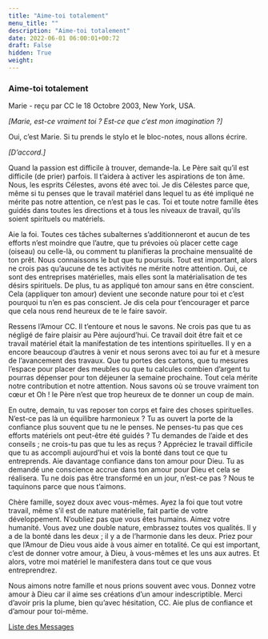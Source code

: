 ```yaml
---
title: "Aime-toi totalement"
menu_title: ""
description: "Aime-toi totalement"
date: 2022-06-01 06:00:01+00:72
draft: False
hidden: True
weight:
---
```

### Aime-toi totalement

Marie - reçu par CC le 18 Octobre 2003, New York, USA.

*[Marie, est-ce vraiment toi ? Est-ce que c’est mon imagination ?]*

Oui, c’est Marie. Si tu prends le stylo et le bloc-notes, nous allons écrire.

*[D’accord.]*

Quand la passion est difficile à trouver, demande-la. Le Père sait qu’il est difficile (de prier) parfois. Il t’aidera à activer les aspirations de ton âme. Nous, les esprits Célestes, avons été avec toi. Je dis Célestes parce que, même si tu penses que le travail matériel dans lequel tu as été impliqué ne mérite pas notre attention, ce n’est pas le cas. Toi et toute notre famille êtes guidés dans toutes les directions et à tous les niveaux de travail, qu’ils soient spirituels ou matériels.

Aie la foi. Toutes ces tâches subalternes s’additionneront et aucun de tes efforts n’est moindre que l’autre, que tu prévoies où placer cette cage (oiseau) ou celle-là, ou comment tu planifieras la prochaine mensualité de ton prêt. Nous connaissons le but que tu poursuis. Tout est important, alors ne crois pas qu’aucune de tes activités ne mérite notre attention. Oui, ce sont des entreprises matérielles, mais elles sont la matérialisation de tes désirs spirituels. De plus, tu as appliqué ton amour sans en être conscient. Cela (appliquer ton amour) devient une seconde nature pour toi et c’est pourquoi tu n’en es pas conscient. Je dis cela pour t’encourager et parce que cela nous rend heureux de te le faire savoir.

Ressens l’Amour CC. Il t’entoure et nous le savons. Ne crois pas que tu as négligé de faire plaisir au Père aujourd’hui. Ce travail doit être fait et ce travail matériel était la manifestation de tes intentions spirituelles. Il y en a encore beaucoup d’autres à venir et nous serons avec toi au fur et à mesure de l’avancement des travaux. Que tu portes des cartons, que tu mesures l’espace pour placer des meubles ou que tu calcules combien d’argent tu pourras dépenser pour ton déjeuner la semaine prochaine. Tout cela mérite notre contribution et notre attention. Nous savons où se trouve vraiment ton cœur et Oh ! le Père n’est que trop heureux de te donner un coup de main.

En outre, demain, tu vas reposer ton corps et faire des choses spirituelles. N’est-ce pas là un équilibre harmonieux ? Tu as ouvert la porte de la confiance plus souvent que tu ne le penses. Ne penses-tu pas que ces efforts matériels ont peut-être été guidés ? Tu demandes de l’aide et des conseils ; ne crois-tu pas que tu les as reçus ? Appréciez le travail difficile que tu as accompli aujourd’hui et vois la bonté dans tout ce que tu entreprends. Aie davantage confiance dans ton amour pour Dieu. Tu as demandé une conscience accrue dans ton amour pour Dieu et cela se réalisera. Tu ne dois pas être transformé en un jour, n’est-ce pas ? Nous te taquinons parce que nous t’aimons.

Chère famille, soyez doux avec vous-mêmes. Ayez la foi que tout votre travail, même s’il est de nature matérielle, fait partie de votre développement. N’oubliez pas que vous êtes humains. Aimez votre humanité. Vous avez une double nature, embrassez toutes vos qualités. Il y a de la bonté dans les deux ; il y a de l’harmonie dans les deux. Priez pour que l’Amour de Dieu vous aide à vous aimer en totalité. Ce qui est important, c’est de donner votre amour, à Dieu, à vous-mêmes et les uns aux autres. Et alors, votre moi matériel le manifestera dans tout ce que vous entreprendrez.

Nous aimons notre famille et nous prions souvent avec vous. Donnez votre amour à Dieu car il aime ses créations d’un amour indescriptible. Merci d’avoir pris la plume, bien qu’avec hésitation, CC. Aie plus de confiance et d’amour pour toi-même.

[Liste des Messages](/fr-contemporary-messages/fr-contemporary-messages-by-date-order/fr-contemporary-messages-2003)